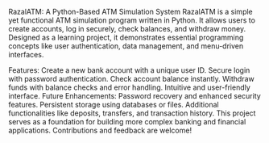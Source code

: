 RazalATM: A Python-Based ATM Simulation System
RazalATM is a simple yet functional ATM simulation program written in Python. It allows users to create accounts, log in securely, check balances, and withdraw money. Designed as a learning project, it demonstrates essential programming concepts like user authentication, data management, and menu-driven interfaces.

Features:
Create a new bank account with a unique user ID.
Secure login with password authentication.
Check account balance instantly.
Withdraw funds with balance checks and error handling.
Intuitive and user-friendly interface.
Future Enhancements:
Password recovery and enhanced security features.
Persistent storage using databases or files.
Additional functionalities like deposits, transfers, and transaction history.
This project serves as a foundation for building more complex banking and financial applications. Contributions and feedback are welcome!
